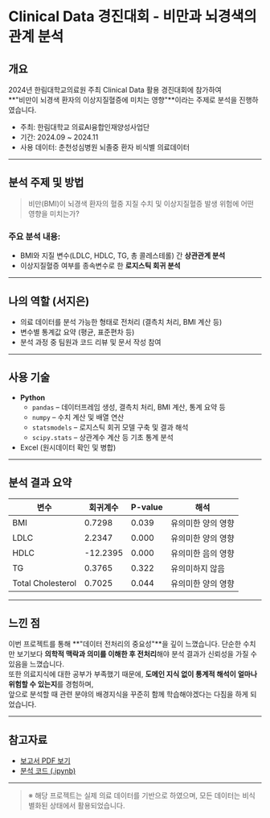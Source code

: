 # Clinical Data 경진대회 - 비만과 뇌경색의 관계 분석

## 개요
2024년 한림대학교의료원 주최 Clinical Data 활용 경진대회에 참가하여  
**"비만이 뇌경색 환자의 이상지질혈증에 미치는 영향"**이라는 주제로 분석을 진행하였습니다.

- 주최: 한림대학교 의료AI융합인재양성사업단
- 기간: 2024.09 ~ 2024.11
- 사용 데이터: 춘천성심병원 뇌졸중 환자 비식별 의료데이터

---

## 분석 주제 및 방법

> 비만(BMI)이 뇌경색 환자의 혈중 지질 수치 및 이상지질혈증 발생 위험에 어떤 영향을 미치는가?

### 주요 분석 내용:
- BMI와 지질 변수(LDLC, HDLC, TG, 총 콜레스테롤) 간 **상관관계 분석**
- 이상지질혈증 여부를 종속변수로 한 **로지스틱 회귀 분석**

---

## 나의 역할 (서지은)
- 의료 데이터를 분석 가능한 형태로 전처리 (결측치 처리, BMI 계산 등)
- 변수별 통계값 요약 (평균, 표준편차 등)
- 분석 과정 중 팀원과 코드 리뷰 및 문서 작성 참여

---

## 사용 기술
- **Python**
  - `pandas` – 데이터프레임 생성, 결측치 처리, BMI 계산, 통계 요약 등
  - `numpy` – 수치 계산 및 배열 연산
  - `statsmodels` – 로지스틱 회귀 모델 구축 및 결과 해석
  - `scipy.stats` – 상관계수 계산 등 기초 통계 분석
- Excel (원시데이터 확인 및 병합)

---

## 분석 결과 요약

| 변수 | 회귀계수 | P-value | 해석 |
|------|----------|---------|------|
| BMI | 0.7298 | 0.039 | 유의미한 양의 영향 |
| LDLC | 2.2347 | 0.000 | 유의미한 양의 영향 |
| HDLC | -12.2395 | 0.000 | 유의미한 음의 영향 |
| TG | 0.3765 | 0.322 | 유의미하지 않음 |
| Total Cholesterol | 0.7025 | 0.044 | 유의미한 양의 영향 |

---

## 느낀 점

이번 프로젝트를 통해 **"데이터 전처리의 중요성"**을 깊이 느꼈습니다. 
단순한 수치만 보기보다 **의학적 맥락과 의미를 이해한 후 전처리**해야 분석 결과가 신뢰성을 가질 수 있음을 느꼈습니다.  
또한 의료지식에 대한 공부가 부족했기 때문에, **도메인 지식 없이 통계적 해석이 얼마나 위험할 수 있는지**를 경험하며,  
앞으로 분석할 때 관련 분야의 배경지식을 꾸준히 함께 학습해야겠다는 다짐을 하게 되었습니다.

---

## 참고자료

- [보고서 PDF 보기](./2024_한림대의료원_Clinical_data_활용_경진대회_지희팀결과보고서.pdf)
- [분석 코드 (.ipynb)](./clinicaldata.ipynb)

---

> ※ 해당 프로젝트는 실제 의료 데이터를 기반으로 하였으며, 모든 데이터는 비식별화된 상태에서 활용되었습니다.
